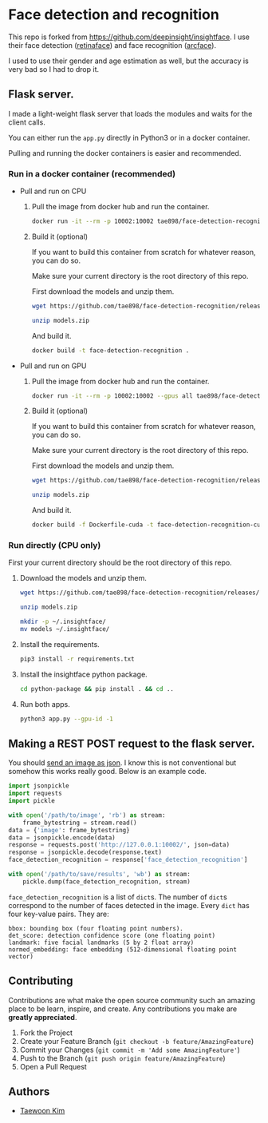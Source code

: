 # Face detection and recognition

This repo is forked from https://github.com/deepinsight/insightface. I use their face detection ([retinaface](https://paperswithcode.com/paper/190500641)) and face recognition ([arcface](https://paperswithcode.com/paper/arcface-additive-angular-margin-loss-for-deep)).

I used to use their gender and age estimation as well, but the accuracy is very bad so I had to drop it.

## Flask server.

I made a light-weight flask server that loads the modules and waits for the client calls. 

You can either run the `app.py` directly in Python3 or in a docker container.

Pulling and running the docker containers is easier and recommended.

### Run in a docker container (recommended)

- Pull and run on CPU

    1. Pull the image from docker hub and run the container.
        ```bash
        docker run -it --rm -p 10002:10002 tae898/face-detection-recognition:latest
        ```

    1. Build it (optional)
                
        If you want to build this container from scratch for whatever reason, you can do so.

        Make sure your current directory is the root directory of this repo.

        First download the models and unzip them.

        ```bash
        wget https://github.com/tae898/face-detection-recognition/releases/download/models/models.zip

        unzip models.zip
        ```

        And build it.        
        ```bash
        docker build -t face-detection-recognition .  
        ```

- Pull and run on GPU

    1. Pull the image from docker hub and run the container.
        ```bash
        docker run -it --rm -p 10002:10002 --gpus all tae898/face-detection-recognition-cuda:latest
        ```

    1. Build it (optional)

        If you want to build this container from scratch for whatever reason, you can do so.

        Make sure your current directory is the root directory of this repo.

        First download the models and unzip them.

        ```bash
        wget https://github.com/tae898/face-detection-recognition/releases/download/models/models.zip

        unzip models.zip
        ```

        And build it.        
        ```bash
        docker build -f Dockerfile-cuda -t face-detection-recognition-cuda .  
        ```

### Run directly (CPU only)

First your current directory should be the root directory of this repo.


1. Download the models and unzip them.
    ```bash
    wget https://github.com/tae898/face-detection-recognition/releases/download/models/models.zip

    unzip models.zip

    mkdir -p ~/.insightface/
    mv models ~/.insightface/
    ```

1. Install the requirements.
    ```bash
    pip3 install -r requirements.txt
    ```

2. Install the insightface python package.

    ```bash
    cd python-package && pip install . && cd ..
    ```

3. Run both apps.
    ```bash
    python3 app.py --gpu-id -1
    ```

## Making a REST POST request to the flask server.

You should [send an image as json](https://jsonpickle.github.io/). I know this is not conventional but somehow this works really good. Below is an example code.

```python
import jsonpickle
import requests
import pickle

with open('/path/to/image', 'rb') as stream:
    frame_bytestring = stream.read()
data = {'image': frame_bytestring}
data = jsonpickle.encode(data)
response = requests.post('http://127.0.0.1:10002/', json=data)
response = jsonpickle.decode(response.text)
face_detection_recognition = response['face_detection_recognition']

with open('/path/to/save/results', 'wb') as stream:
    pickle.dump(face_detection_recognition, stream)
```

`face_detection_recognition` is a list of `dict`s. The number of `dict`s correspond to the number of faces detected in the image. Every `dict` has four key-value pairs. They are:

```
bbox: bounding box (four floating point numbers).
det_score: detection confidence score (one floating point)
landmark: five facial landmarks (5 by 2 float array)
normed_embedding: face embedding (512-dimensional floating point vector)
```

## Contributing

Contributions are what make the open source community such an amazing place to be learn, inspire, and create. Any contributions you make are **greatly appreciated**.

1. Fork the Project
2. Create your Feature Branch (`git checkout -b feature/AmazingFeature`)
3. Commit your Changes (`git commit -m 'Add some AmazingFeature'`)
4. Push to the Branch (`git push origin feature/AmazingFeature`)
5. Open a Pull Request


## Authors

* [Taewoon Kim](https://taewoonkim.com/) 